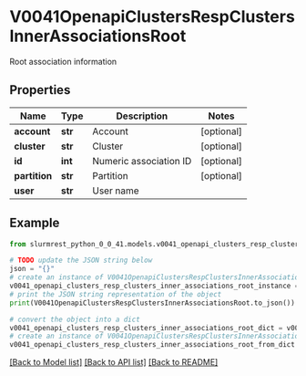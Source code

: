 # V0041OpenapiClustersRespClustersInnerAssociationsRoot

Root association information

## Properties

Name | Type | Description | Notes
------------ | ------------- | ------------- | -------------
**account** | **str** | Account | [optional] 
**cluster** | **str** | Cluster | [optional] 
**id** | **int** | Numeric association ID | [optional] 
**partition** | **str** | Partition | [optional] 
**user** | **str** | User name | 

## Example

```python
from slurmrest_python_0_0_41.models.v0041_openapi_clusters_resp_clusters_inner_associations_root import V0041OpenapiClustersRespClustersInnerAssociationsRoot

# TODO update the JSON string below
json = "{}"
# create an instance of V0041OpenapiClustersRespClustersInnerAssociationsRoot from a JSON string
v0041_openapi_clusters_resp_clusters_inner_associations_root_instance = V0041OpenapiClustersRespClustersInnerAssociationsRoot.from_json(json)
# print the JSON string representation of the object
print(V0041OpenapiClustersRespClustersInnerAssociationsRoot.to_json())

# convert the object into a dict
v0041_openapi_clusters_resp_clusters_inner_associations_root_dict = v0041_openapi_clusters_resp_clusters_inner_associations_root_instance.to_dict()
# create an instance of V0041OpenapiClustersRespClustersInnerAssociationsRoot from a dict
v0041_openapi_clusters_resp_clusters_inner_associations_root_from_dict = V0041OpenapiClustersRespClustersInnerAssociationsRoot.from_dict(v0041_openapi_clusters_resp_clusters_inner_associations_root_dict)
```
[[Back to Model list]](../README.md#documentation-for-models) [[Back to API list]](../README.md#documentation-for-api-endpoints) [[Back to README]](../README.md)


